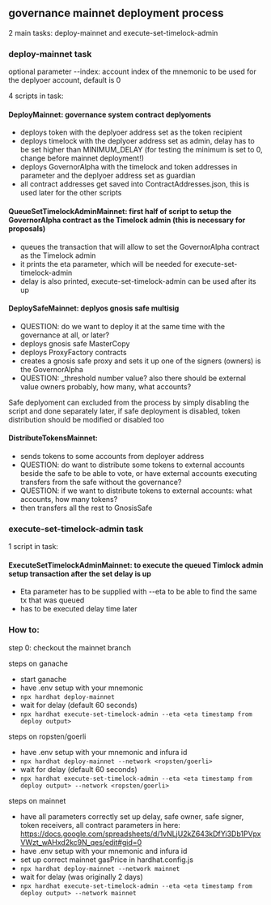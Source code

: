 ## governance mainnet deployment process

2 main tasks: deploy-mainnet and execute-set-timelock-admin

### deploy-mainnet task

optional parameter --index: account index of the mnemonic to be used for the deplyoer account, default is 0


4 scripts in task:
#### DeployMainnet: governance system contract deplyoments
- deploys token with the deplyoer address set as the token recipient
- deploys timelock with the deplyoer address set as admin, delay has to be set higher than MINIMUM_DELAY (for testing the minimum is set to 0, change before mainnet deployment!)
- deploys GovernorAlpha with the timelock and token addresses in parameter and the deplyoer address set as guardian
- all contract addresses get saved into ContractAddresses.json, this is used later for the other scripts
#### QueueSetTimelockAdminMainnet: first half of script to setup the GovernorAlpha contract as the Timelock admin (this is necessary for proposals)
- queues the transaction that will allow to set the GovernorAlpha contract as the Timelock admin
- it prints the eta parameter, which will be needed for execute-set-timelock-admin
- delay is also printed, execute-set-timelock-admin can be used after its up
#### DeploySafeMainnet: deplyos gnosis safe multisig
- QUESTION: do we want to deploy it at the same time with the governance at all, or later?
- deploys gnosis safe MasterCopy 
- deploys ProxyFactory contracts
- creates a gnosis safe proxy and sets it up one of the signers (owners) is the GovernorAlpha 
- QUESTION: _threshold number value? also there should be external value owners probably, how many, what accounts?

Safe deplyoment can excluded from the process by simply disabling the script and done separately later, if safe deployment is disabled, token distribution should be modified or disabled too
#### DistributeTokensMainnet: 
- sends tokens to some accounts from deployer address
- QUESTION: do want to distribute some tokens to external accounts beside the safe to be able to vote, or have external accounts executing transfers from the safe without the governance?
- QUESTION: if we want to distribute tokens to external accounts: what accounts, how many tokens?
- then transfers all the rest to GnosisSafe

### execute-set-timelock-admin task 

1 script in task:
#### ExecuteSetTimelockAdminMainnet: to execute the queued Timlock admin setup transaction after the set delay is up
- Eta parameter has to be supplied with --eta to be able to find the same tx that was queued
- has to be executed delay time later

### How to:

step 0: checkout the mainnet branch

steps on ganache
- start ganache
- have .env setup with your mnemonic
- `npx hardhat deploy-mainnet`
- wait for delay (default 60 seconds)
- `npx hardhat execute-set-timelock-admin --eta <eta timestamp from deploy output>`

steps on ropsten/goerli
- have .env setup with your mnemonic and infura id
- `npx hardhat deploy-mainnet --network <ropsten/goerli>`
- wait for delay (default 60 seconds)
- `npx hardhat execute-set-timelock-admin --eta <eta timestamp from deploy output> --network <ropsten/goerli>`

steps on mainnet
- have all parameters correctly set up  delay, safe owner, safe signer, token receivers, all contract parameters in here: https://docs.google.com/spreadsheets/d/1vNLjU2kZ643kDfYi3Db1PVpxVWzt_wAHxd2kc9N_qes/edit#gid=0
- have .env setup with your mnemonic and infura id
- set up correct mainnet gasPrice in hardhat.config.js
- `npx hardhat deploy-mainnet --network mainnet`
- wait for delay (was originally 2 days)
- `npx hardhat execute-set-timelock-admin --eta <eta timestamp from deploy output> --network mainnet`
